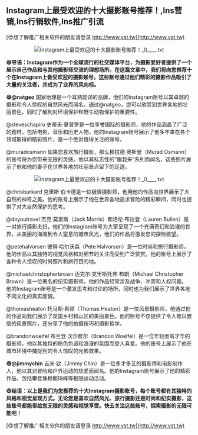 ## **Instagram上最受欢迎的十大摄影账号推荐！,Ins营销,Ins行销软件,Ins推广引流**

[😍想了解推广相关软件的朋友请登录 http://www.vst.tw](http://www.vst.tw)

 <center><img src="https://vst.tw/MP4/tuiguang/png/8.png" alt="Instagram上最受欢迎的十大摄影账号推荐！_0____.txt"></center>

**😄导语：Instagram作为一个全球流行的社交媒体平台，为摄影爱好者提供了一个展示自己作品和与其他摄影师交流的理想场所。在这篇文章中，我们将向您推荐十个在Instagram上备受欢迎的摄影账号，这些账号通过他们精彩的摄影作品吸引了大量的关注者，并成为了业界的风向标。**

**😄@natgeo**
国家地理是一个耳熟能详的品牌，他们的Instagram账号以其卓越的摄影和令人惊叹的自然风光而闻名。通过@natgeo，您可以欣赏到世界各地的壮丽景色，同时了解到对环境保护和野生动物保护的重要性。

@steveschapiro
史蒂夫·夏普罗是一位享誉国际的摄影师，他的作品涵盖了广泛的题材，包括电影、音乐和历史人物。他的Instagram账号展示了他多年来在各个领域取得的精彩照片，是一个绝对值得关注的账号。

@muradosmann
如果您喜欢旅行摄影，那么穆拉德·奥斯曼（Murad Osmann）的账号将为您带来无限的灵感。他以其标志性的“跟我来”系列而闻名，这些照片展示了他和他的妻子在世界各地的壮丽景点留下的足迹。

 <center><img src="https://vst.tw/MP4/tuiguang/png/4.png" alt="Instagram上最受欢迎的十大摄影账号推荐！_0____.txt"></center>

@chrisburkard
克里斯·伯卡德是一位极限摄影师，他用他的作品向世界展示了大自然的神奇之美。他的账号上展示了他在世界各地追求冒险的精彩瞬间，同时也提供了对大自然保护的思考。

@doyoutravel
杰克·莫里斯（Jack Morris）和洛伦·布拉登（Lauren Bullen）是一对旅行摄影夫妇，他们的Instagram账号为大家呈现了一个充满奇幻和浪漫的世界。从美丽的海滩到令人窒息的城市风光，他们的作品将激发您的探险欲望。

@petehalvorsen
彼得·哈尔沃森（Pete Halvorsen）是一位时尚和旅行摄影师，他的作品以其独特的视觉风格和对细节的关注而受到广泛赞赏。他的账号上展示了各种令人惊叹的时尚照片和旅行目的地。

@michaelchristopherbrown
迈克尔·克里斯托弗·布朗（Michael Christopher Brown）是一位著名的纪实摄影师，他的作品经常涉及战争、冲突和人权问题。他的Instagram账号是一个激发思考和讨论的场所，同时也为我们展示了世界各地不同文化的真实面貌。

@thomasheaton
托马斯·希顿（Thomas Heaton）是一位风景摄影师，他通过他的作品向我们展示了英国乡村和山区的美丽景色。他的账号不仅提供了令人难以置信的风景照片，还分享了他的拍摄技巧和摄影哲学。

@brandonwoelfel
布兰登·沃尔费尔（Brandon Woelfel）是一位年轻而有才华的摄影师，他以其独特的粉色色调和浪漫的氛围而受人喜爱。他的账号上展示了他在城市环境中捕捉到的令人惊叹的光影效果。

**😄@jimmychin**
吉米·钦（Jimmy Chin）是一位多才多艺的摄影师和电影制作人，他以其对冒险和户外运动的热爱而闻名。他的Instagram账号展示了他的精彩作品，包括攀登珠穆朗玛峰等极限运动活动。

**😄结语：以上是我们为您推荐的十大Instagram摄影账号，每个账号都有其独特的风格和视觉呈现方式。无论您是喜欢自然风光、旅行摄影还是时尚和纪实摄影，这些账号都能带给您无限的灵感和视觉享受。快去关注这些账号，探索摄影的无限可能吧！**

[😍想了解推广相关软件的朋友请登录 http://www.vst.tw](http://www.vst.tw)



